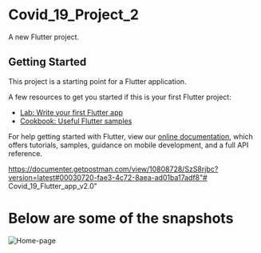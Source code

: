 # Covid_19_Project_2

A new Flutter project.

## Getting Started

This project is a starting point for a Flutter application.

A few resources to get you started if this is your first Flutter project:

- [Lab: Write your first Flutter app](https://flutter.dev/docs/get-started/codelab)
- [Cookbook: Useful Flutter samples](https://flutter.dev/docs/cookbook)

For help getting started with Flutter, view our
[online documentation](https://flutter.dev/docs), which offers tutorials,
samples, guidance on mobile development, and a full API reference.

https://documenter.getpostman.com/view/10808728/SzS8rjbc?version=latest#00030720-fae3-4c72-8aea-ad01ba17adf8"# Covid_19_Flutter_app_v2.0" 


# Below are some of the snapshots
![Home-page](https://user-images.githubusercontent.com/39917088/132692287-bf8eb7e6-08b6-4d4a-83d4-99dce56a8565.jpg)
